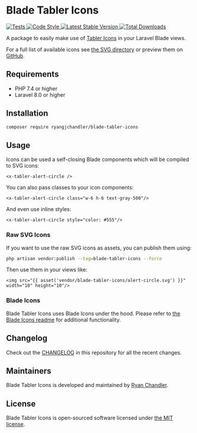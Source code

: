 # Blade Tabler Icons

<a href="https://github.com/ryangjchandler/blade-tabler-icons/actions?query=workflow%3ATests">
    <img src="https://github.com/ryangjchandler/blade-tabler-icons/workflows/Tests/badge.svg" alt="Tests">
</a>
<a href="https://github.com/ryangjchandler/blade-tabler-icons/actions?query=workflow%3A%22Code+Style%22">
    <img src="https://github.com/ryangjchandler/blade-tabler-icons/workflows/Code%20Style/badge.svg" alt="Code Style">
</a>
<a href="https://packagist.org/packages/ryangjchandler/blade-tabler-icons">
    <img src="https://poser.pugx.org/ryangjchandler/blade-tabler-icons/v/stable.svg" alt="Latest Stable Version">
</a>
<a href="https://packagist.org/packages/ryangjchandler/blade-tabler-icons">
    <img src="https://poser.pugx.org/ryangjchandler/blade-tabler-icons/d/total.svg" alt="Total Downloads">
</a>

A package to easily make use of [Tabler Icons](https://github.com/tabler/tabler-icons) in your Laravel Blade views.

For a full list of available icons see [the SVG directory](resources/svg) or preview them on [GitHub](https://preview.tabler.io/icons.html).

## Requirements

- PHP 7.4 or higher
- Laravel 8.0 or higher

## Installation

```bash
composer require ryangjchandler/blade-tabler-icons
```

## Usage

Icons can be used a self-closing Blade components which will be compiled to SVG icons:

```blade
<x-tabler-alert-circle />
```

You can also pass classes to your icon components:

```blade
<x-tabler-alert-circle class="w-6 h-6 text-gray-500"/>
```

And even use inline styles:

```blade
<x-tabler-alert-circle style="color: #555"/>
```

### Raw SVG Icons

If you want to use the raw SVG icons as assets, you can publish them using:

```bash
php artisan vendor:publish --tag=blade-tabler-icons --force
```

Then use them in your views like:

```blade
<img src="{{ asset('vendor/blade-tabler-icons/alert-circle.svg') }}" width="10" height="10"/>
```

### Blade Icons

Blade Tabler Icons uses Blade Icons under the hood. Please refer to [the Blade Icons readme](https://github.com/blade-ui-kit/blade-icons) for additional functionality.

## Changelog

Check out the [CHANGELOG](CHANGELOG.md) in this repository for all the recent changes.

## Maintainers

Blade Tabler Icons is developed and maintained by [Ryan Chandler](https://ryangjchandler.co.uk).

## License

Blade Tabler Icons is open-sourced software licensed under [the MIT license](LICENSE.md).
